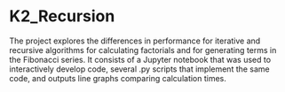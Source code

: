# K2_Recursion

The project explores the differences in performance for iterative and recursive algorithms for calculating factorials and for generating terms in the Fibonacci series. It consists of a Jupyter notebook that was used to interactively develop code, several .py scripts that implement the same code, and outputs line graphs comparing calculation times.

